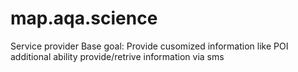 # map.aqa.science
Service provider
Base goal: Provide cusomized information like POI
additional ability provide/retrive information via sms

